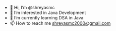 - 👋 Hi, I’m @shreyasmc
- 👀 I’m interested in Java Development
- 🌱 I’m currently learning DSA in Java
- 📫 How to reach me shreyasmc2000@gmail.com


<!---
shreyasmc1234/shreyasmc1234 is a ✨ special ✨ repository because its `README.md` (this file) appears on your GitHub profile.
You can click the Preview link to take a look at your changes.
--->
